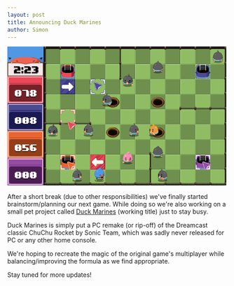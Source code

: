 ```yaml
---
layout: post
title: Announcing Duck Marines
author: Simon
---
```

<div class="centered">
	<a href="/images/duckmarinesteaser.png">
		<img src="/images/duckmarinesteaser.png" width="500" alt="Duck Marines teaser" class="thumbnail">
	</a>
</div>

After a short break (due to other responsibilities) we've finally started brainstorm/planning our next game.
While doing so we're also working on a small pet project called [Duck Marines](/games/duckmarines) (working title) just to stay busy.

Duck Marines is simply put a PC remake (or rip-off) of the Dreamcast classic ChuChu Rocket by Sonic Team,
which was sadly never released for PC or any other home console.

We're hoping to recreate the magic of the original game's multiplayer while balancing/improving the formula as we find appropriate.

Stay tuned for more updates!
